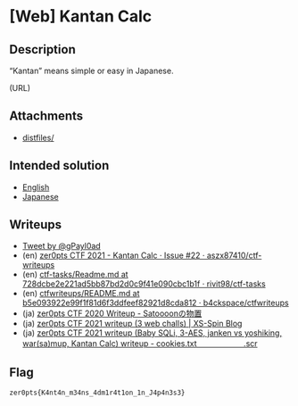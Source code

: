 # [Web] Kantan Calc
## Description
“Kantan” means simple or easy in Japanese.

(URL)

## Attachments
- [distfiles/](distfiles/)

## Intended solution
- [English](https://hackmd.io/@st98/Sy7D5NymO)
- [Japanese](https://st98.github.io/diary/posts/2021-03-07-zer0pts-ctf-2021.html#web-135-kantan-calc-50-solves)

## Writeups
- [Tweet by @gPayl0ad](https://twitter.com/gPayl0ad/status/1368547419890143237)
- (en) [zer0pts CTF 2021 - Kantan Calc · Issue #22 · aszx87410/ctf-writeups](https://github.com/aszx87410/ctf-writeups/issues/22)
- (en) [ctf-tasks/Readme.md at 728dcbe2e221ad5bb87bd2d0c9f41e090cbc1b1f · rivit98/ctf-tasks](https://github.com/rivit98/ctf-tasks/blob/728dcbe2e221ad5bb87bd2d0c9f41e090cbc1b1f/zer0pts/Kantan%20Calc/Readme.md)
- (en) [ctfwriteups/README.md at b5e093922e99f1f81d6f3ddfeef82921d8cda812 · b4ckspace/ctfwriteups](https://github.com/b4ckspace/ctfwriteups/blob/b5e093922e99f1f81d6f3ddfeef82921d8cda812/2021.03%20zer0pts%20CTF/Kantan%20Calc/README.md)
- (ja) [zer0pts CTF 2020 Writeup - Satoooonの物置](https://satoooon1024.hatenablog.com/entry/2021/03/08/004651#Kantan-Calc-web)
- (ja) [zer0pts CTF 2021 writeup (3 web challs) | XS-Spin Blog](https://blog.arkark.dev/2021/03/08/zer0pts-ctf/#web-Kantan-Calc)
- (ja) [zer0pts CTF 2021 writeup (Baby SQLi, 3-AES, janken vs yoshiking, war(sa)mup, Kantan Calc) writeup - cookies.txt　　　　　　.scr](https://cookies.hatenablog.jp/entry/2021/03/10/231710)

## Flag
```
zer0pts{K4nt4n_m34ns_4dm1r4t1on_1n_J4p4n3s3}
```